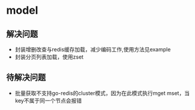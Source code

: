 # model
## 解决问题
- 封装增删改查与redis缓存加载，减少编码工作,使用方法见example
- 封装分页列表加载，使用zset

## 待解决问题
- 批量获取不支持go-redis的cluster模式，因为在此模式执行mget mset，当key不属于同一个节点会报错